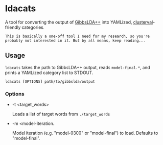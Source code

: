 # ldacats
A tool for converting the output of [GibbsLDA++](http://gibbslda.sourceforge.net) into
YAMLized, [clusterval](http://github.com/doches/clusterval)-friendly categories.

    This is basically a one-off tool I need for my research, so you're probably not interested in it. But by all means, keep reading...
    
## Usage

`ldacats` takes the path to GibbsLDA++ output, reads `model-final.*`, and prints a YAMLized category list to STDOUT.

    ldacats [OPTIONS] path/to/gibbslda/output
    
### Options

   + -t <target_words>
     
     Loads a list of target words from `./target_words`

   + -m <model-iteration.
     
     Model iteration (e.g. "model-0300" or "model-final") to load. Defaults to "model-final".
